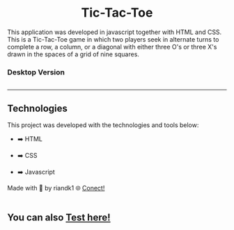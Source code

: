 <h1 align="center">
Tic-Tac-Toe
</h1>

 <div>
  <p>This application was developed in javascript together with HTML and CSS. This is a Tic-Tac-Toe game in which two players seek in alternate turns to complete a row, a column, or a diagonal with either three O's or three X's drawn in the spaces of a grid of nine squares.<p/>
  </div>
  
  
  ### Desktop Version
  <img src="">


<hr />

## Technologies

This project was developed with the technologies and tools below:

- ➡️ HTML

- ➡️ CSS

- ➡️ Javascript

Made with 💙 by riandk1 :globe_with_meridians: [Conect!](https://www.linkedin.com/in/riadnk1/)<br>
<br>
## You can also [Test here!](https://riandk1.github.io/Tic-tac-toe/)
